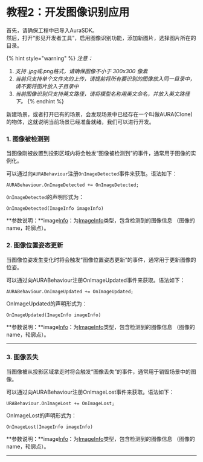 # 教程2：开发图像识别应用

首先，请确保工程中已导入AuraSDK。  
然后，打开“影见开发者工具”，启用图像识别功能，添加新图片，选择图片所在的目录。  


{% hint style="warning" %}
_注意：_

1. _支持 .jpg或.png格式，请确保图像不小于 300x300 像素_
2. _当前只支持单个文件夹的上传，请提前将所有要识别的图像放入同一目录中，请不要将图片放入子目录中_
3. _当前图像识别只支持英文路径，请将模型名称用英文命名，并放入英文路径下。_
{% endhint %}

新建场景，或者打开已有的场景，会发现场景中已经存在一个叫做AURA\(Clone\)的物体，这就说明当前场景已经准备就绪，我们可以进行开发。

### 1. 图像被检测到

当图像刚被放置到投影区域内将会触发“图像被检测到”的事件，通常用于图像的实例化。

可以通过向`AURABehaviour`注册`OnImageDetected`事件来获取。语法如下：

```text
AURABehaviour.OnImageDetected += OnImageDetected;
```

`OnImageDetected`的声明形式为：

```text
OnImageDetected(ImageInfo imageInfo)
```

**参数说明：**image[Info](https://docs.google.com/document/d/1ekdBRWfTT2W9BfVfmcaSZ_6LwjLAKOfW6ZYppGayIF8/edit#bookmark=id.z2d3pz11nz4r)：为[ImageInfo](https://docs.google.com/document/d/1ekdBRWfTT2W9BfVfmcaSZ_6LwjLAKOfW6ZYppGayIF8/edit#bookmark=id.147hbyb7bvfp)类型，包含检测到的图像信息 （图像的name，轮廓点）。

### 2. 图像位置姿态更新

当图像位姿发生变化时将会触发“图像位置姿态更新”的事件，通常用于更新图像的位姿。

可以通过向AURABehaviour注册OnImageUpdated事件来获取。语法如下：  


```text
AURABehaviour.OnImageUpdated += OnImageUpdated;
```

OnImageUpdated的声明形式为：

```text
OnImageUpdated(ImageInfo imageInfo)
```

**参数说明：**image[Info](https://docs.google.com/document/d/1ekdBRWfTT2W9BfVfmcaSZ_6LwjLAKOfW6ZYppGayIF8/edit#bookmark=id.z2d3pz11nz4r)：为[ImageInfo](https://docs.google.com/document/d/1ekdBRWfTT2W9BfVfmcaSZ_6LwjLAKOfW6ZYppGayIF8/edit#bookmark=id.147hbyb7bvfp)类型，包含检测到的图像信息 （图像的name，轮廓点）。  
****

### **3. 图像丢失**

当图像被从投影区域拿走时将会触发“图像丢失”的事件，通常用于销毁场景中的图像。

可以通过向AURABehaviour注册OnImageLost事件来获取。语法如下：

```text
URABehaviour.OnImageLost += OnImageLost;
```

OnImageLost的声明形式为：

```text
OnImageLost(ImageInfo imageInfo)
```

**参数说明：**image[Info](https://docs.google.com/document/d/1ekdBRWfTT2W9BfVfmcaSZ_6LwjLAKOfW6ZYppGayIF8/edit#bookmark=id.z2d3pz11nz4r)：为[ImageInfo](https://docs.google.com/document/d/1ekdBRWfTT2W9BfVfmcaSZ_6LwjLAKOfW6ZYppGayIF8/edit#bookmark=id.147hbyb7bvfp)类型，包含检测到的图像信息 （图像的name，轮廓点）。  
****

